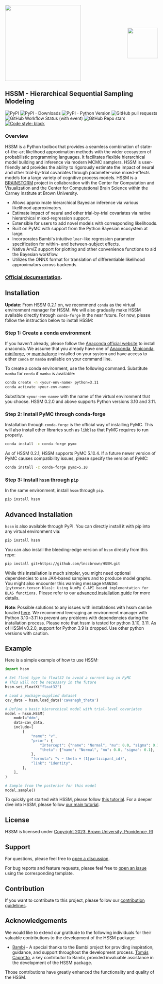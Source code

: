 <div style="position: relative; width: 100%;">
  <img src="docs/images/mainlogo.png" style="width: 250px;">
  <a href="https://ccbs.carney.brown.edu/brainstorm" style="position: absolute; right: 0; top: 50%; transform: translateY(-50%);">
    <img src="docs/images/Brain-Bolt-%2B-Circuits.gif" style="width: 100px;">
  </a>
</div>

## HSSM - Hierarchical Sequential Sampling Modeling

![PyPI](https://img.shields.io/pypi/v/hssm)
![PyPI - Downloads](https://img.shields.io/pypi/dm/HSSM?link=https%3A%2F%2Fpypi.org%2Fproject%2Fhssm%2F)
![PyPI - Python Version](https://img.shields.io/pypi/pyversions/hssm)
![GitHub pull requests](https://img.shields.io/github/issues-pr/lnccbrown/HSSM)
![GitHub Workflow Status (with event)](https://img.shields.io/github/actions/workflow/status/lnccbrown/HSSM/run_tests.yml)
![GitHub Repo stars](https://img.shields.io/github/stars/lnccbrown/HSSM)
[![Code style: black](https://img.shields.io/badge/code%20style-black-000000.svg)](https://github.com/ambv/black)

### Overview

HSSM is a Python toolbox that provides a seamless combination of state-of-the-art likelihood approximation methods with the wider ecosystem of probabilistic programming languages. It facilitates flexible hierarchical model building and inference via modern MCMC samplers. HSSM is user-friendly and provides the ability to rigorously estimate the impact of neural and other trial-by-trial covariates through parameter-wise mixed-effects models for a large variety of cognitive process models. HSSM is a <a href="https://ccbs.carney.brown.edu/brainstorm">BRAINSTORM</a> project in collaboration with the Center for Computation and Visualization and the Center for Computational Brain Science within the Carney Institute at Brown University.

- Allows approximate hierarchical Bayesian inference via various likelihood approximators.
- Estimate impact of neural and other trial-by-trial covariates via native hierarchical mixed-regression support.
- Extensible for users to add novel models with corresponding likelihoods.
- Built on PyMC with support from the Python Bayesian ecosystem at large.
- Incorporates Bambi's intuitive `lmer`-like regression parameter specification for within- and between-subject effects.
- Native ArviZ support for plotting and other convenience functions to aid the Bayesian workflow.
- Utilizes the ONNX format for translation of differentiable likelihood approximators across backends.

### [Official documentation](https://lnccbrown.github.io/HSSM/).

## Installation

**Update**: From HSSM 0.2.1 on, we recommend `conda` as the virtual environment manager for HSSM. We will also gradually make HSSM available directly through `conda-forge` in the near future. For now, please follow the instruction below to install HSSM:

### Step 1: Create a conda environment

If you haven't already, please follow the [Anaconda official website](https://www.anaconda.com/download) to install anaconda. We assume that you already have one of [Anaconda](https://www.anaconda.com/download), [Miniconda](https://docs.anaconda.com/free/miniconda/index.html), [miniforge](https://github.com/conda-forge/miniforge/releases), or [mambaforge](https://github.com/conda-forge/miniforge/releases) installed on your system and have access to either `conda` or `mamba` available on your command line.

To create a conda environment, use the following command. Substitute `mamba` for `conda` if `mamba` is available:

```bash
conda create -n <your-env-name> python=3.11
conda activate <your-env-name>
```

Substitute `<your-env-name>` with the name of the virtual environment that you choose. HSSM 0.2.0 and above supports Python versions 3.10 and 3.11.

### Step 2: Install PyMC through conda-forge

Installation through `conda-forge` is the official way of installing PyMC. This will also install other libraries such as `libblas` that PyMC requires to run properly.

```bash
conda install -c conda-forge pymc
```

As of HSSM 0.2.1, HSSM supports PyMC 5.10.4. If a future newer version of PyMC causes compatibility issues, please specify the version of PyMC:

```bash
conda install -c conda-forge pymc=5.10
```

### Step 3: Install `hssm` through `pip`

In the same environment, install `hssm` through `pip`.

```bash
pip install hssm
```

## Advanced Installation

`hssm` is also available through PyPI. You can directly install it with pip into any virtual environment via:

```bash
pip install hssm
```

You can also install the bleeding-edge version of `hssm` directly from this repo:

```bash
pip install git+https://github.com/lnccbrown/HSSM.git
```

While this installation is much simpler, you might need optional dependencies to use JAX-based samplers and to produce model graphs. You might also encounter this warning message `WARNING (pytensor.tensor.blas): Using NumPy C-API based implementation for BLAS functions.` Please refer to our [advanced installation guide](https://lnccbrown.github.io/HSSM/getting_started/installation/) for more details.

**Note**: Possible solutions to any issues with installations with hssm can be located
[here](https://github.com/lnccbrown/HSSM/discussions). We recommend leveraging an
environment manager with Python 3.10~3.11 to prevent any problems with dependencies
during the installation process. Please note that hssm is tested for python 3.10,
3.11. As of HSSM v0.2.0, support for Python 3.9 is dropped. Use other python
versions with caution.

## Example

Here is a simple example of how to use HSSM:

```python
import hssm

# Set float type to float32 to avoid a current bug in PyMC
# This will not be necessary in the future
hssm.set_floatX("float32")

# Load a package-supplied dataset
cav_data = hssm.load_data('cavanagh_theta')

# Define a basic hierarchical model with trial-level covariates
model = hssm.HSSM(
    model="ddm",
    data=cav_data,
    include=[
        {
            "name": "v",
            "prior": {
                "Intercept": {"name": "Normal", "mu": 0.0, "sigma": 0.1},
                "theta": {"name": "Normal", "mu": 0.0, "sigma": 0.1},
            },
            "formula": "v ~ theta + (1|participant_id)",
            "link": "identity",
        },
    ],
)

# Sample from the posterior for this model
model.sample()
```

To quickly get started with HSSM, please follow [this tutorial](https://lnccbrown.github.io/HSSM/getting_started/getting_started/).
For a deeper dive into HSSM, please follow [our main tutorial](https://lnccbrown.github.io/HSSM/tutorials/main_tutorial/).

## License

HSSM is licensed under [Copyright 2023, Brown University, Providence, RI](LICENSE)

## Support

For questions, please feel free to [open a discussion](https://github.com/lnccbrown/HSSM/discussions).

For bug reports and feature requests, please feel free to [open an issue](https://github.com/lnccbrown/HSSM/issues) using the corresponding template.

## Contribution

If you want to contribute to this project, please follow our [contribution guidelines](docs/CONTRIBUTING.md).

## Acknowledgements

We would like to extend our gratitude to the following individuals for their valuable contributions to the development of the HSSM package:

- [Bambi](https://github.com/bambinos/bambi) - A special thanks to the Bambi project for providing inspiration, guidance, and support throughout the development process. [Tomás Capretto](https://github.com/tomicapretto), a key contributor to Bambi, provided invaluable assistance in the development of the HSSM package.

Those contributions have greatly enhanced the functionality and quality of the HSSM.
